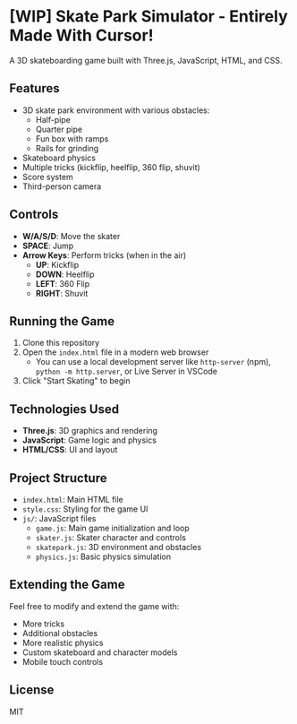 # [WIP] Skate Park Simulator - Entirely Made With Cursor!

A 3D skateboarding game built with Three.js, JavaScript, HTML, and CSS.

## Features

- 3D skate park environment with various obstacles:
  - Half-pipe
  - Quarter pipe
  - Fun box with ramps
  - Rails for grinding
- Skateboard physics
- Multiple tricks (kickflip, heelflip, 360 flip, shuvit)
- Score system
- Third-person camera

## Controls

- **W/A/S/D**: Move the skater
- **SPACE**: Jump
- **Arrow Keys**: Perform tricks (when in the air)
  - **UP**: Kickflip
  - **DOWN**: Heelflip
  - **LEFT**: 360 Flip
  - **RIGHT**: Shuvit

## Running the Game

1. Clone this repository
2. Open the `index.html` file in a modern web browser
   - You can use a local development server like `http-server` (npm), `python -m http.server`, or Live Server in VSCode
3. Click "Start Skating" to begin

## Technologies Used

- **Three.js**: 3D graphics and rendering
- **JavaScript**: Game logic and physics
- **HTML/CSS**: UI and layout

## Project Structure

- `index.html`: Main HTML file
- `style.css`: Styling for the game UI
- `js/`: JavaScript files
  - `game.js`: Main game initialization and loop
  - `skater.js`: Skater character and controls
  - `skatepark.js`: 3D environment and obstacles
  - `physics.js`: Basic physics simulation

## Extending the Game

Feel free to modify and extend the game with:

- More tricks
- Additional obstacles
- More realistic physics
- Custom skateboard and character models
- Mobile touch controls

## License

MIT
